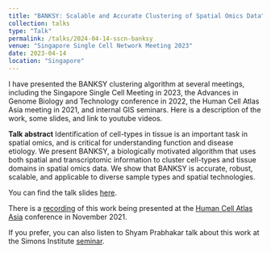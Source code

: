 ```yaml
---
title: "BANKSY: Scalable and Accurate Clustering of Spatial Omics Data"
collection: talks
type: "Talk"
permalink: /talks/2024-04-14-sscn-banksy
venue: "Singapore Single Cell Network Meeting 2023"
date: 2023-04-14
location: "Singapore"
---
```


I have presented the BANKSY clustering algorithm at several meetings, including the Singapore Single Cell Meeting in 2023, the Advances in Genome Biology and Technology conference in 2022, the Human Cell Atlas Asia meeting in 2021, and internal GIS seminars. Here is a description of the work, some slides, and link to youtube videos. 

**Talk abstract**
Identification of cell-types in tissue is an important task in spatial omics, and is critical for understanding function and disease etiology. We present BANKSY, a biologically motivated algorithm that uses both spatial and transcriptomic information to cluster cell-types and tissue domains in spatial omics data. We show that BANKSY is accurate, robust, scalable, and applicable to diverse sample types and spatial technologies.

You can find the talk slides [here](/files/BANKSY_SSCN_2023_v2_ppt.pptx). 

There is a [recording](https://youtu.be/MeddQqZRCiM?si=kqeYI3ugBbbDs6LN&t=6390) of this work being presented at the [Human Cell Atlas Asia](https://www.youtube.com/playlist?list=PLkef4SGmngdZORMFQKVmnMAmjWKWiiDXx) conference in November 2021. 

If you prefer, you can also listen to Shyam Prabhakar talk about this work at the Simons Institute [seminar](https://www.youtube.com/watch?v=-6kP9RsReRM).

